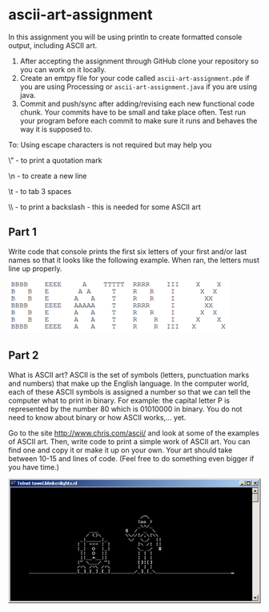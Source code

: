 # ascii-art-assignment

In this assignment you will be using println to create formatted console output, including ASCII art.

1. After accepting the assignment through GitHub clone your repository so you can work on it locally.
2. Create an emtpy file for your code called ``ascii-art-assignment.pde`` if you are using Processing or ``ascii-art-assignment.java`` if you are using java. 
3. Commit and push/sync after adding/revising each new functional code chunk. Your commits have to be small and take place often. Test run your program before each commit to make sure it runs and behaves the way it is supposed to.


To: Using escape characters is not required but may help you

\” - to print a quotation mark

\n - to create a new line

\t - to tab 3 spaces

\\\ - to print a backslash - this is needed for some ASCII art

## Part 1
Write code that console prints the first six letters of your first and/or last names so that it looks like the following example.  When ran, the letters must line up properly.

![](images/beatrix.png)

## Part 2
What is ASCII art? ASCII is the set of symbols (letters, punctuation marks and numbers) that make up the English language.  In the computer world, each of these ASCII symbols is assigned a number so that we can tell the computer what to print in binary.  For example: the capital letter P is represented by the number 80 which is 01010000 in binary. You do not need to know about binary or how ASCII works,... yet.  

Go to the site http://www.chris.com/ascii/ and look at some of the examples of ASCII art.  Then, write code to print a simple work of ASCII art. You can find one and copy it or make it up on your own. Your art should take between 10-15 and lines of code.  (Feel free to do something even bigger if you have time.)

![](images/ASCIIStarwars.jpg)
